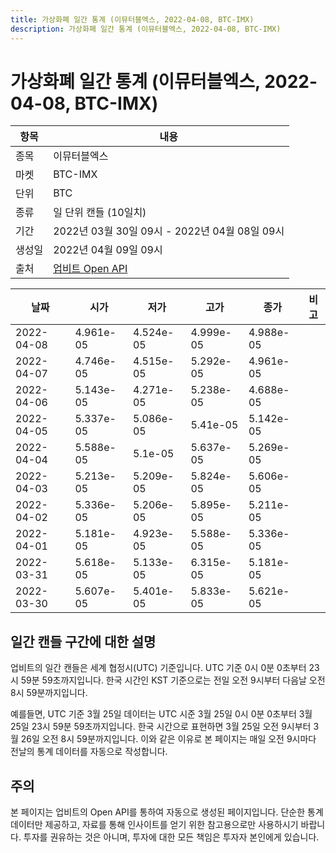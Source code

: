 ```yaml
---
title: 가상화폐 일간 통계 (이뮤터블엑스, 2022-04-08, BTC-IMX)
description: 가상화폐 일간 통계 (이뮤터블엑스, 2022-04-08, BTC-IMX)
---
```



가상화폐 일간 통계 (이뮤터블엑스, 2022-04-08, BTC-IMX)
===

|항목|내용|
|--|--|
|종목|이뮤터블엑스|
|마켓|BTC-IMX|
|단위|BTC|
|종류|일 단위 캔들 (10일치)|
|기간|2022년 03월 30일 09시 - 2022년 04월 08일 09시|
|생성일|2022년 04월 09일 09시|
|출처|[업비트 Open API](https://docs.upbit.com)|


|날짜|시가|저가|고가|종가|비고|
|--|--|--|--|--|--|
|2022-04-08|4.961e-05|4.524e-05|4.999e-05|4.988e-05|    |
|2022-04-07|4.746e-05|4.515e-05|5.292e-05|4.961e-05|    |
|2022-04-06|5.143e-05|4.271e-05|5.238e-05|4.688e-05|    |
|2022-04-05|5.337e-05|5.086e-05|5.41e-05|5.142e-05|    |
|2022-04-04|5.588e-05|5.1e-05|5.637e-05|5.269e-05|    |
|2022-04-03|5.213e-05|5.209e-05|5.824e-05|5.606e-05|    |
|2022-04-02|5.336e-05|5.206e-05|5.895e-05|5.211e-05|    |
|2022-04-01|5.181e-05|4.923e-05|5.588e-05|5.336e-05|    |
|2022-03-31|5.618e-05|5.133e-05|6.315e-05|5.181e-05|    |
|2022-03-30|5.607e-05|5.401e-05|5.833e-05|5.621e-05|    |


일간 캔들 구간에 대한 설명
---


업비트의 일간 캔들은 세계 협정시(UTC) 기준입니다. 
UTC 기준 0시 0분 0초부터 23시 59분 59초까지입니다. 
한국 시간인 KST 기준으로는 전일 오전 9시부터 다음날 오전 8시 59분까지입니다. 


예를들면, UTC 기준 3월 25일 데이터는 UTC 시준 3월 25일 0시 0분 0초부터 3월 25일 23시 59분 59초까지입니다. 
한국 시간으로 표현하면 3월 25일 오전 9시부터 3월 26일 오전 8시 59분까지입니다. 
이와 같은 이유로 본 페이지는 매일 오전 9시마다 전날의 통계 데이터를 자동으로 작성합니다. 


주의
---


본 페이지는 업비트의 Open API를 통하여 자동으로 생성된 페이지입니다. 
단순한 통계 데이터만 제공하고, 자료를 통해 인사이트를 얻기 위한 참고용으로만 사용하시기 바랍니다. 
투자를 권유하는 것은 아니며, 투자에 대한 모든 책임은 투자자 본인에게 있습니다. 
